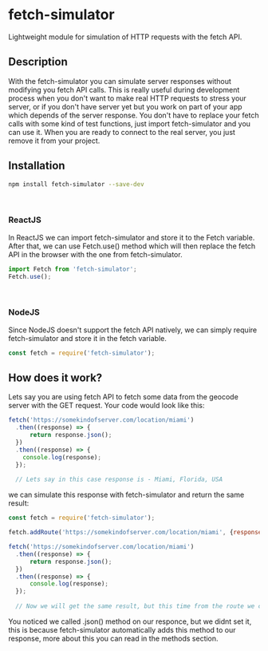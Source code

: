 # fetch-simulator
Lightweight module for simulation of HTTP requests with the fetch API.
<br />

## Description
With the fetch-simulator you can simulate server responses without modifying you fetch API calls. This is really useful during development process when you don't want to make real HTTP requests to stress your server, or if you don't have server yet but you work on part of your app which depends of the server response. You don't have to replace your fetch calls with some kind of test functions, just import fetch-simulator and you can use it. When you are ready to connect to the real server, you just remove it from your project.

## Installation

```bash
npm install fetch-simulator --save-dev
```
<br />

### ReactJS
In ReactJS we can import fetch-simulator and store it to the Fetch variable. After that, we can use Fetch.use() method which will then replace the fetch API in the browser with the one from fetch-simulator.
```js
import Fetch from 'fetch-simulator';
Fetch.use();
```
<br />

### NodeJS
Since NodeJS doesn't support the fetch API natively, we can simply require fetch-simulator and store it in the fetch variable.
```js
const fetch = require('fetch-simulator');
```

## How does it work?
Lets say you are using fetch API to fetch some data from the geocode server with the GET request. Your code would look like this:
```js
fetch('https://somekindofserver.com/location/miami')
  .then((response) => {
      return response.json();
  })
  .then((response) => {
    console.log(response);
  });
  
  // Lets say in this case response is - Miami, Florida, USA
```
we can simulate this response with fetch-simulator and return the same result:
```js
const fetch = require('fetch-simulator');

fetch.addRoute('https://somekindofserver.com/location/miami', {response: 'Miami, Florida, USA'});

fetch('https://somekindofserver.com/location/miami')
  .then((response) => {
      return response.json();
  })
  .then((response) => {
      console.log(response);
  });
  
  // Now we will get the same result, but this time from the route we created - Miami, Florida, USA
```
You noticed we called .json() method on our responce, but we didnt set it, this is because fetch-simulator automatically adds this method to our response, more about this you can read in the methods section.

